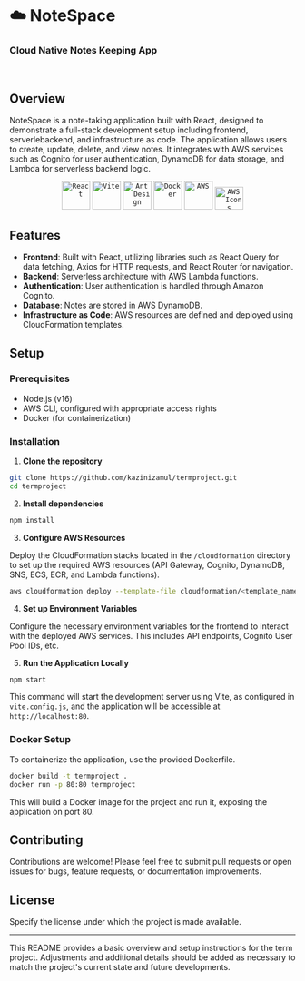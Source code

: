 # ☁️ NoteSpace
### Cloud Native Notes Keeping App

<br>

## Overview

NoteSpace is a note-taking application built with React, designed to demonstrate a full-stack development setup including frontend, serverlebackend, and infrastructure as code. The application allows users to create, update, delete, and view notes. It integrates with AWS services such as Cognito for user authentication, DynamoDB for data storage, and Lambda for serverless backend logic.

<div align="center">
	<code><img width="50" src="https://user-images.githubusercontent.com/25181517/183897015-94a058a6-b86e-4e42-a37f-bf92061753e5.png" alt="React" title="React"/></code>
	<code><img width="50" src="https://github-production-user-asset-6210df.s3.amazonaws.com/62091613/261395532-b40892ef-efb8-4b0e-a6b5-d1cfc2f3fc35.png" alt="Vite" title="Vite"/></code>
  <code><img width="50" src="https://user-images.githubusercontent.com/25181517/190887795-99cb0921-e57f-430b-a111-e165deedaa36.png" alt="Ant Design" title="Ant Design"/></code>
	<code><img width="50" src="https://user-images.githubusercontent.com/25181517/117207330-263ba280-adf4-11eb-9b97-0ac5b40bc3be.png" alt="Docker" title="Docker"/></code>
	<code><img width="50" src="https://user-images.githubusercontent.com/25181517/183896132-54262f2e-6d98-41e3-8888-e40ab5a17326.png" alt="AWS" title="AWS"/></code>
  <code><img width="50" height="40" src="https://unpkg.com/aws-icons@2.0.0/icons/architecture-service/AmazonCognito.svg" alt="AWS Icons" title="Cognito" /></code>

</div>

## Features

- **Frontend**: Built with React, utilizing libraries such as React Query for data fetching, Axios for HTTP requests, and React Router for navigation.
- **Backend**: Serverless architecture with AWS Lambda functions.
- **Authentication**: User authentication is handled through Amazon Cognito.
- **Database**: Notes are stored in AWS DynamoDB.
- **Infrastructure as Code**: AWS resources are defined and deployed using CloudFormation templates.

## Setup

### Prerequisites

- Node.js (v16)
- AWS CLI, configured with appropriate access rights
- Docker (for containerization)

### Installation

1. **Clone the repository**

```bash
git clone https://github.com/kazinizamul/termproject.git
cd termproject
```

2. **Install dependencies**

```bash
npm install
```

3. **Configure AWS Resources**

Deploy the CloudFormation stacks located in the `/cloudformation` directory to set up the required AWS resources (API Gateway, Cognito, DynamoDB, SNS, ECS, ECR, and Lambda functions).

```bash
aws cloudformation deploy --template-file cloudformation/<template_name>.yaml --stack-name <stack_name>
```

4. **Set up Environment Variables**

Configure the necessary environment variables for the frontend to interact with the deployed AWS services. This includes API endpoints, Cognito User Pool IDs, etc.

5. **Run the Application Locally**

```bash
npm start
```

This command will start the development server using Vite, as configured in `vite.config.js`, and the application will be accessible at `http://localhost:80`.

### Docker Setup

To containerize the application, use the provided Dockerfile.

```bash
docker build -t termproject .
docker run -p 80:80 termproject
```

This will build a Docker image for the project and run it, exposing the application on port 80.

## Contributing

Contributions are welcome! Please feel free to submit pull requests or open issues for bugs, feature requests, or documentation improvements.

## License

Specify the license under which the project is made available.

---

This README provides a basic overview and setup instructions for the term project. Adjustments and additional details should be added as necessary to match the project's current state and future developments.
